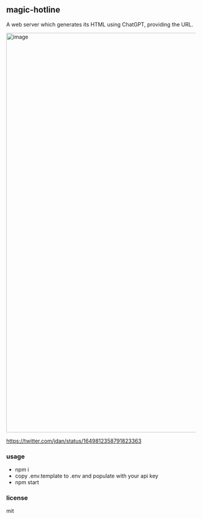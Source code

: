 ## magic-hotline

A web server which generates its HTML using ChatGPT, providing the URL.

<img width="1063" alt="image" src="https://user-images.githubusercontent.com/287268/233796085-636d2e0a-fbd3-4992-b265-e6de0fa1dd85.png">

https://twitter.com/jdan/status/1649812358791823363

### usage

* npm i
* copy .env.template to .env and populate with your api key
* npm start

### license

mit

